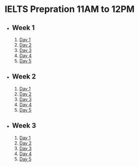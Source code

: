 # IELTS Prepration 11AM to 12PM

- ## Week 1

   1. [Day 1](https://www.facebook.com/watch/?v=497111506547737)
   2. [Day 2](https://www.facebook.com/watch/?v=526809663376500)
   3. [Day 3](https://www.facebook.com/watch/?v=539986651763637)
   4. [Day 4](https://www.facebook.com/watch/?v=1668509427050687)
   5. [Day 5](https://www.facebook.com/watch/?v=1622137438349225)

- ## Week 2

   1. [Day 1](https://www.facebook.com/iCodeguru/videos/1028691735715938)
   2. [Day 2](https://www.facebook.com/iCodeguru/videos/533427862500579)
   3. [Day 3](https://www.facebook.com/iCodeguru/videos/1247582143052561/)
   4. [Day 4](https://www.facebook.com/watch/?v=547723287715273)
   5. [Day 5](https://www.facebook.com/iCodeguru/videos/902852497849944/)

- ## Week 3

   1. [Day 1](https://www.facebook.com/watch/?v=506535668921593)
   2. [Day 2](https://www.facebook.com/watch/?v=460606600344804)
   3. [Day 3](https://www.facebook.com/iCodeguru/videos/417352134725270)
   4. [Day 4](https://www.facebook.com/iCodeguru/videos/1094117138775574)
   5. [Day 5](https://www.facebook.com/iCodeguru/videos/1024028366171130)

<!-- - ## Week 4

   1. [Day 1](https://www.facebook.com/iCodeguru/videos/1275022856836102)
   2. [Day 2](https://www.facebook.com/iCodeguru/videos/1206396227081281)
   3. [Day 3](https://www.facebook.com/iCodeguru/videos/1065861541591264)
   4. [Day 4](https://www.facebook.com/iCodeguru/videos/447684651661481)
   5. [Day 5](https://www.facebook.com/iCodeguru/videos/991411666085623) -->

<!-- - ## Week 

   1. [Day 1]()
   2. [Day 2]()
   3. [Day 3]()
   4. [Day 4]()
   5. [Day 5]() -->